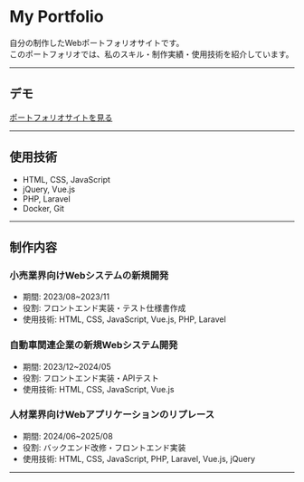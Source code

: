 # My Portfolio

自分の制作したWebポートフォリオサイトです。  
このポートフォリオでは、私のスキル・制作実績・使用技術を紹介しています。

---

## デモ

[ポートフォリオサイトを見る](https://あなたのサイトURL.com)

---

## 使用技術

- HTML, CSS, JavaScript
- jQuery, Vue.js
- PHP, Laravel
- Docker, Git

---

## 制作内容

### 小売業界向けWebシステムの新規開発
- 期間: 2023/08~2023/11
- 役割: フロントエンド実装・テスト仕様書作成
- 使用技術: HTML, CSS, JavaScript, Vue.js, PHP, Laravel

### 自動車関連企業の新規Webシステム開発
- 期間: 2023/12~2024/05
- 役割: フロントエンド実装・APIテスト
- 使用技術: HTML, CSS, JavaScript, Vue.js

### 人材業界向けWebアプリケーションのリプレース
- 期間: 2024/06~2025/08
- 役割: バックエンド改修・フロントエンド実装
- 使用技術: HTML, CSS, JavaScript, PHP, Laravel, Vue.js, jQuery

---